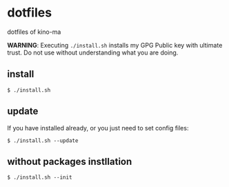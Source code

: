 # dotfiles

dotfiles of kino-ma

**WARNING**: Executing `./install.sh` installs my GPG Public key with ultimate trust. Do not use without understanding what you are doing.

## install

```
$ ./install.sh
```

## update

If you have installed already, or you just need to set config files:

```
$ ./install.sh --update
```

## without packages instllation

```
$ ./install.sh --init
```
